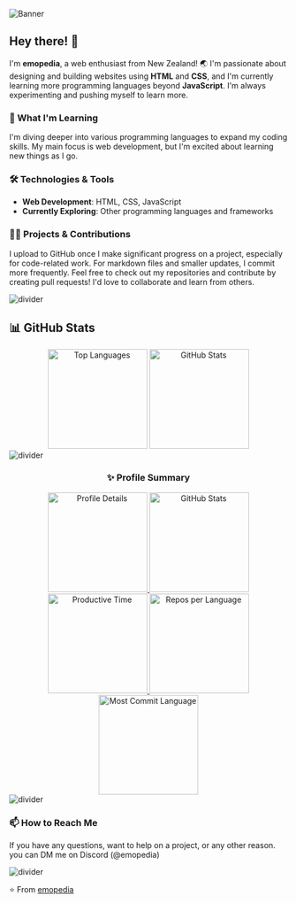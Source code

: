 ![Banner](https://raw.githubusercontent.com/emopedia/emopedia/emopedia.png)

## Hey there! 👋
I'm **emopedia**, a web enthusiast from New Zealand! 🌏 I'm passionate about designing and building websites using **HTML** and **CSS**, and I'm currently learning more programming languages beyond **JavaScript**. I'm always experimenting and pushing myself to learn more.

### 🌱 What I'm Learning
I'm diving deeper into various programming languages to expand my coding skills. My main focus is web development, but I'm excited about learning new things as I go.

### 🛠️ Technologies & Tools
- **Web Development**: HTML, CSS, JavaScript
- **Currently Exploring**: Other programming languages and frameworks

### 👨‍💻 Projects & Contributions
I upload to GitHub once I make significant progress on a project, especially for code-related work. For markdown files and smaller updates, I commit more frequently. Feel free to check out my repositories and contribute by creating pull requests! I'd love to collaborate and learn from others.

<img src="https://user-images.githubusercontent.com/73097560/115834477-dbab4500-a447-11eb-908a-139a6edaec5c.gif" alt="divider" />

## 📊 GitHub Stats

<div align="center">
  <img height="180em" src="https://github-readme-stats.vercel.app/api/top-langs/?username=emopedia&layout=compact&theme=dracula" alt="Top Languages" />
  <img height="180em" src="https://github-readme-stats.vercel.app/api?username=emopedia&show_icons=true&theme=dracula&count_private=true" alt="GitHub Stats" />
</div>

<img src="https://user-images.githubusercontent.com/73097560/115834477-dbab4500-a447-11eb-908a-139a6edaec5c.gif" alt="divider" />

<h3 align="center">✨ Profile Summary</h3>
<div align="center">
  <a href="https://github.com/emopedia">
    <img height="180em" src="http://github-profile-summary-cards.vercel.app/api/cards/profile-details?username=emopedia&theme=dracula" alt="Profile Details" />
    <img height="180em" src="http://github-profile-summary-cards.vercel.app/api/cards/stats?username=emopedia&theme=dracula" alt="GitHub Stats" />
    <img height="180em" src="http://github-profile-summary-cards.vercel.app/api/cards/productive-time?username=emopedia&theme=dracula" alt="Productive Time" />
    <img height="180em" src="http://github-profile-summary-cards.vercel.app/api/cards/repos-per-language?username=emopedia&theme=dracula" alt="Repos per Language" />
    <img height="180em" src="http://github-profile-summary-cards.vercel.app/api/cards/most-commit-language?username=emopedia&theme=dracula" alt="Most Commit Language" />
  </a>
</div>

<img src="https://user-images.githubusercontent.com/73097560/115834477-dbab4500-a447-11eb-908a-139a6edaec5c.gif" alt="divider" />

### 📫 How to Reach Me
If you have any questions, want to help on a project, or any other reason. you can DM me on Discord (@emopedia)

<img src="https://user-images.githubusercontent.com/73097560/115834477-dbab4500-a447-11eb-908a-139a6edaec5c.gif" alt="divider" />

⭐️ From [emopedia](https://github.com/emopedia)
